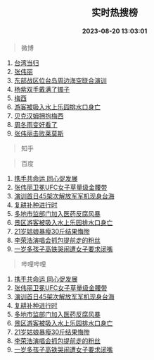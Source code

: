 <div align="center"><h2>实时热搜榜</h2><h4>2023-08-20 13:03:01</h4></div>

> 微博  

1. [台湾当归](https://s.weibo.com/weibo?q=%23%E5%8F%B0%E6%B9%BE%E5%BD%93%E5%BD%92%23&t=31&band_rank=1&Refer=top)<br />
2. [张伟丽](https://s.weibo.com/weibo?q=%E5%BC%A0%E4%BC%9F%E4%B8%BD&t=31&band_rank=2&Refer=top)<br />
3. [东部战区位台岛周边海空联合演训](https://s.weibo.com/weibo?q=%23%E4%B8%9C%E9%83%A8%E6%88%98%E5%8C%BA%E4%BD%8D%E5%8F%B0%E5%B2%9B%E5%91%A8%E8%BE%B9%E6%B5%B7%E7%A9%BA%E8%81%94%E5%90%88%E6%BC%94%E8%AE%AD%23&t=31&band_rank=3&Refer=top)<br />
4. [杨紫双手戴满了镯子](https://s.weibo.com/weibo?q=%23%E6%9D%A8%E7%B4%AB%E5%8F%8C%E6%89%8B%E6%88%B4%E6%BB%A1%E4%BA%86%E9%95%AF%E5%AD%90%23&t=31&band_rank=4&Refer=top)<br />
5. [梅西](https://s.weibo.com/weibo?q=%E6%A2%85%E8%A5%BF&t=31&band_rank=5&Refer=top)<br />
6. [游客被吸入水上乐园排水口身亡](https://s.weibo.com/weibo?q=%23%E6%B8%B8%E5%AE%A2%E8%A2%AB%E5%90%B8%E5%85%A5%E6%B0%B4%E4%B8%8A%E4%B9%90%E5%9B%AD%E6%8E%92%E6%B0%B4%E5%8F%A3%E8%BA%AB%E4%BA%A1%23&t=31&band_rank=6&Refer=top)<br />
7. [贝克汉姆拥抱梅西](https://s.weibo.com/weibo?q=%E8%B4%9D%E5%85%8B%E6%B1%89%E5%A7%86%E6%8B%A5%E6%8A%B1%E6%A2%85%E8%A5%BF&t=31&band_rank=7&Refer=top)<br />
8. [周冬雨变好看了](https://s.weibo.com/weibo?q=%23%E5%91%A8%E5%86%AC%E9%9B%A8%E5%8F%98%E5%A5%BD%E7%9C%8B%E4%BA%86%23&t=31&band_rank=8&Refer=top)<br />
9. [张伟丽击败莱莫斯](https://s.weibo.com/weibo?q=%23%E5%BC%A0%E4%BC%9F%E4%B8%BD%E5%87%BB%E8%B4%A5%E8%8E%B1%E8%8E%AB%E6%96%AF%23&t=31&band_rank=9&Refer=top)<br />

> 知乎  


> 百度  

1. [携手共命运 同心促发展](https://www.baidu.com/s?wd=%E6%90%BA%E6%89%8B%E5%85%B1%E5%91%BD%E8%BF%90+%E5%90%8C%E5%BF%83%E4%BF%83%E5%8F%91%E5%B1%95&sa=fyb_news&rsv_dl=fyb_news)<br />
2. [张伟丽卫冕UFC女子草量级金腰带](https://www.baidu.com/s?wd=%E5%BC%A0%E4%BC%9F%E4%B8%BD%E5%8D%AB%E5%86%95UFC%E5%A5%B3%E5%AD%90%E8%8D%89%E9%87%8F%E7%BA%A7%E9%87%91%E8%85%B0%E5%B8%A6&sa=fyb_news&rsv_dl=fyb_news)<br />
3. [演训首日45架次解放军军机现身台海](https://www.baidu.com/s?wd=%E6%BC%94%E8%AE%AD%E9%A6%96%E6%97%A545%E6%9E%B6%E6%AC%A1%E8%A7%A3%E6%94%BE%E5%86%9B%E5%86%9B%E6%9C%BA%E7%8E%B0%E8%BA%AB%E5%8F%B0%E6%B5%B7&sa=fyb_news&rsv_dl=fyb_news)<br />
4. [复耕补种进行时](https://www.baidu.com/s?wd=%E5%A4%8D%E8%80%95%E8%A1%A5%E7%A7%8D%E8%BF%9B%E8%A1%8C%E6%97%B6&sa=fyb_news&rsv_dl=fyb_news)<br />
5. [多地市监部门加入医药反腐风暴](https://www.baidu.com/s?wd=%E5%A4%9A%E5%9C%B0%E5%B8%82%E7%9B%91%E9%83%A8%E9%97%A8%E5%8A%A0%E5%85%A5%E5%8C%BB%E8%8D%AF%E5%8F%8D%E8%85%90%E9%A3%8E%E6%9A%B4&sa=fyb_news&rsv_dl=fyb_news)<br />
6. [景区游客被吸入水上乐园排水口身亡](https://www.baidu.com/s?wd=%E6%99%AF%E5%8C%BA%E6%B8%B8%E5%AE%A2%E8%A2%AB%E5%90%B8%E5%85%A5%E6%B0%B4%E4%B8%8A%E4%B9%90%E5%9B%AD%E6%8E%92%E6%B0%B4%E5%8F%A3%E8%BA%AB%E4%BA%A1&sa=fyb_news&rsv_dl=fyb_news)<br />
7. [21岁姑娘暴瘦30斤结果悔惨](https://www.baidu.com/s?wd=21%E5%B2%81%E5%A7%91%E5%A8%98%E6%9A%B4%E7%98%A630%E6%96%A4%E7%BB%93%E6%9E%9C%E6%82%94%E6%83%A8&sa=fyb_news&rsv_dl=fyb_news)<br />
8. [李荣浩演唱会抓包提前走的粉丝](https://www.baidu.com/s?wd=%E6%9D%8E%E8%8D%A3%E6%B5%A9%E6%BC%94%E5%94%B1%E4%BC%9A%E6%8A%93%E5%8C%85%E6%8F%90%E5%89%8D%E8%B5%B0%E7%9A%84%E7%B2%89%E4%B8%9D&sa=fyb_news&rsv_dl=fyb_news)<br />
9. [一岁多孩子高铁哭闹遭女子要求闭嘴](https://www.baidu.com/s?wd=%E4%B8%80%E5%B2%81%E5%A4%9A%E5%AD%A9%E5%AD%90%E9%AB%98%E9%93%81%E5%93%AD%E9%97%B9%E9%81%AD%E5%A5%B3%E5%AD%90%E8%A6%81%E6%B1%82%E9%97%AD%E5%98%B4&sa=fyb_news&rsv_dl=fyb_news)<br />

> 哔哩哔哩  

1. [携手共命运 同心促发展](https://www.baidu.com/s?wd=%E6%90%BA%E6%89%8B%E5%85%B1%E5%91%BD%E8%BF%90+%E5%90%8C%E5%BF%83%E4%BF%83%E5%8F%91%E5%B1%95&sa=fyb_news&rsv_dl=fyb_news)<br />
2. [张伟丽卫冕UFC女子草量级金腰带](https://www.baidu.com/s?wd=%E5%BC%A0%E4%BC%9F%E4%B8%BD%E5%8D%AB%E5%86%95UFC%E5%A5%B3%E5%AD%90%E8%8D%89%E9%87%8F%E7%BA%A7%E9%87%91%E8%85%B0%E5%B8%A6&sa=fyb_news&rsv_dl=fyb_news)<br />
3. [演训首日45架次解放军军机现身台海](https://www.baidu.com/s?wd=%E6%BC%94%E8%AE%AD%E9%A6%96%E6%97%A545%E6%9E%B6%E6%AC%A1%E8%A7%A3%E6%94%BE%E5%86%9B%E5%86%9B%E6%9C%BA%E7%8E%B0%E8%BA%AB%E5%8F%B0%E6%B5%B7&sa=fyb_news&rsv_dl=fyb_news)<br />
4. [复耕补种进行时](https://www.baidu.com/s?wd=%E5%A4%8D%E8%80%95%E8%A1%A5%E7%A7%8D%E8%BF%9B%E8%A1%8C%E6%97%B6&sa=fyb_news&rsv_dl=fyb_news)<br />
5. [多地市监部门加入医药反腐风暴](https://www.baidu.com/s?wd=%E5%A4%9A%E5%9C%B0%E5%B8%82%E7%9B%91%E9%83%A8%E9%97%A8%E5%8A%A0%E5%85%A5%E5%8C%BB%E8%8D%AF%E5%8F%8D%E8%85%90%E9%A3%8E%E6%9A%B4&sa=fyb_news&rsv_dl=fyb_news)<br />
6. [景区游客被吸入水上乐园排水口身亡](https://www.baidu.com/s?wd=%E6%99%AF%E5%8C%BA%E6%B8%B8%E5%AE%A2%E8%A2%AB%E5%90%B8%E5%85%A5%E6%B0%B4%E4%B8%8A%E4%B9%90%E5%9B%AD%E6%8E%92%E6%B0%B4%E5%8F%A3%E8%BA%AB%E4%BA%A1&sa=fyb_news&rsv_dl=fyb_news)<br />
7. [21岁姑娘暴瘦30斤结果悔惨](https://www.baidu.com/s?wd=21%E5%B2%81%E5%A7%91%E5%A8%98%E6%9A%B4%E7%98%A630%E6%96%A4%E7%BB%93%E6%9E%9C%E6%82%94%E6%83%A8&sa=fyb_news&rsv_dl=fyb_news)<br />
8. [李荣浩演唱会抓包提前走的粉丝](https://www.baidu.com/s?wd=%E6%9D%8E%E8%8D%A3%E6%B5%A9%E6%BC%94%E5%94%B1%E4%BC%9A%E6%8A%93%E5%8C%85%E6%8F%90%E5%89%8D%E8%B5%B0%E7%9A%84%E7%B2%89%E4%B8%9D&sa=fyb_news&rsv_dl=fyb_news)<br />
9. [一岁多孩子高铁哭闹遭女子要求闭嘴](https://www.baidu.com/s?wd=%E4%B8%80%E5%B2%81%E5%A4%9A%E5%AD%A9%E5%AD%90%E9%AB%98%E9%93%81%E5%93%AD%E9%97%B9%E9%81%AD%E5%A5%B3%E5%AD%90%E8%A6%81%E6%B1%82%E9%97%AD%E5%98%B4&sa=fyb_news&rsv_dl=fyb_news)<br />
